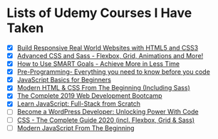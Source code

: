 # Lists of Udemy Courses I Have Taken

- [x] [Build Responsive Real World Websites with HTML5 and CSS3](https://www.udemy.com/design-and-develop-a-killer-website-with-html5-and-css3/)
- [x] [Advanced CSS and Sass - Flexbox, Grid, Animations and More!](./advanced-css-and-sass.md)
- [x] [How to Use SMART Goals - Achieve More in Less Time](./how-to-use-smart-goals.md)
- [x] [Pre-Programming- Everything you need to know before you code](./pre-programming-everything-you-need-to-know-before-you-code.md)
- [x] [JavaScript Basics for Beginners](./javascript-basics-for-beginners.md)
- [x] [Modern HTML & CSS From The Beginning (Including Sass)](./modern-html-css-from-the-beginning-including-sass/README.md)
- [x] [The Complete 2019 Web Development Bootcamp](./the-complete-web-development-bootcamp/README.md)
- [x] [Learn JavaScript: Full-Stack from Scratch](./learn-js-full-stack-from-scratch/README.md)
- [ ] [Become a WordPress Developer: Unlocking Power With Code](become-a-wordpress-developer)
- [ ] [CSS - The Complete Guide 2020 (incl. Flexbox, Grid & Sass)](./css-the-complete-guide-incl-flexbox-grid-sass/README.md)
- [ ] [Modern JavaScript From The Beginning](./modern-javascript-from-the-beginning.md)
